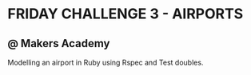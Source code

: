 
FRIDAY CHALLENGE 3 - AIRPORTS
=============================

@ Makers Academy
----------------

Modelling an airport in Ruby using Rspec and Test doubles.